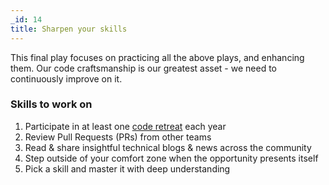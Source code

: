 ```yaml
---
_id: 14
title: Sharpen your skills
---
```


This final play focuses on practicing all the above plays, and enhancing them. Our code craftsmanship is our greatest asset - we need to continuously improve on it. 

### Skills to work on

1. Participate in at least one [code retreat](https://www.coderetreat.org/) each year
1. Review Pull Requests (PRs) from other teams
1. Read & share insightful technical blogs & news across the community
1. Step outside of your comfort zone when the opportunity presents itself
1. Pick a skill and master it with deep understanding
